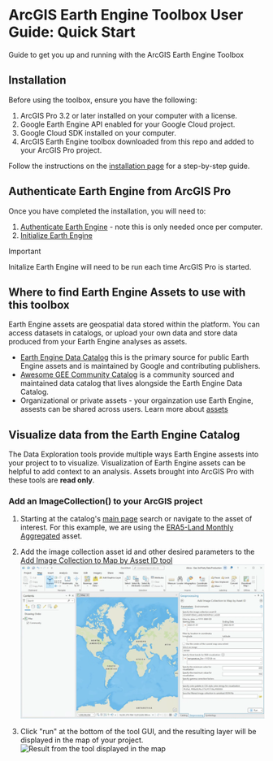 
# ArcGIS Earth Engine Toolbox User Guide: Quick Start
Guide to get you up and running with the ArcGIS Earth Engine Toolbox

## Installation

Before using the toolbox, ensure you have the following:

1. ArcGIS Pro 3.2 or later installed on your computer with a license.
2. Google Earth Engine API enabled for your Google Cloud project.
3. Google Cloud SDK installed on your computer.
4. ArcGIS Earth Engine toolbox downloaded from this repo and added to your ArcGIS Pro project. 

Follow the instructions on the [installation page](https://github.com/gee-community/arcgis-earthengine-toolbox/blob/main/docs/installation.md) for a step-by-step guide.

## Authenticate Earth Engine from ArcGIS Pro

Once you have completed the installation, you will need to:
1. [Authenticate Earth Engine](https://github.com/gee-community/arcgis-earthengine-toolbox/blob/main/docs/authentication_tools.md#authenticate-earth-engine) - note this is only needed once per computer.
2. [Initialize Earth Engine](https://github.com/gee-community/arcgis-earthengine-toolbox/blob/main/docs/authentication_tools.md#initialize-earth-engine)
> [!IMPORTANT]
> Initalize Earth Engine will need to be run each time ArcGIS Pro is started. 

## Where to find Earth Engine Assets to use with this toolbox
Earth Engine assets are geospatial data stored within the platform. You can access datasets in catalogs, or upload your own data and store data produced from your Earth Engine analyses as assets.

* [Earth Engine Data Catalog](https://developers.google.com/earth-engine/datasets/) this is the primary source for public Earth Engine assets and is maintained by Google and contributing publishers.
* [Awesome GEE Community Catalog](https://gee-community-catalog.org/) is a community sourced and maintained data catalog that lives alongside the Earth Engine Data Catalog.
* Organizational or private assets - your orgainzation use Earth Engine, assests can be shared across users. Learn more about [assets](https://developers.google.com/earth-engine/guides/manage_assets)

## Visualize data from the Earth Engine Catalog
The Data Exploration tools provide multiple ways Earth Engine assests into your project to to visualize. Visualization of Earth Engine assets can be helpful to add context to an analysis. Assets brought into ArcGIS Pro with these tools are **read only**. 

### Add an ImageCollection() to your ArcGIS project
1. Starting at the catalog's [main page](https://developers.google.com/earth-engine/datasets) search or navigate to the asset of interest. For this example, we are using the [ERA5-Land Monthly Aggregated](https://developers.google.com/earth-engine/datasets/catalog/ECMWF_ERA5_LAND_MONTHLY_AGGR) asset.

2. Add the image collection asset id and other desired parameters to the [Add Image Collection to Map by Asset ID tool](https://github.com/gee-community/arcgis-earthengine-toolbox/blob/aSullivan-geo-doc-updates/docs/05%20Data%20Exploration%20Tools.md#add-image-collection-to-map-by-asset-id)
![Example of using the Add image collection by asset id](images/QuickStart_ImageCollection_project.png)
4. Click "run" at the bottom of the tool GUI, and the resulting layer will be displayed in the map of your project.
![Result from the tool displayed in the map](images/QuickStart_ImageCollection_Result.png)
